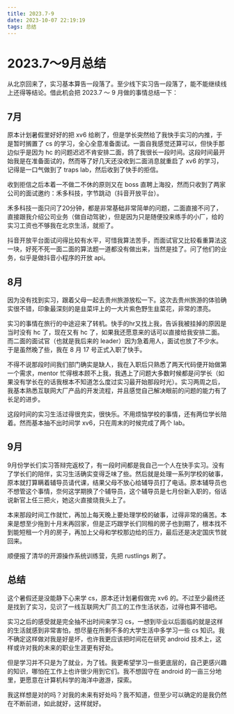 ```yaml
---
title: 2023.7-9
date: 2023-10-07 22:19:19
tags: 总结
---
```


# 2023.7～9月总结

从北京回来了，实习基本算告一段落了。至少线下实习告一段落了，能不能继续线上还得等结论。借此机会把 2023.7 ～ 9 月做的事情总结一下：

## 7月

原本计划暑假里好好的把 xv6 给刷了，但是学长突然给了我快手实习的内推，于是暂时搁置了 cs 的学习，全心全意准备面试。一面自我感觉还算可以，但快手那边似乎是因为 hc 的问题迟迟不肯安排二面，鸽了我很长一段时间。这段时间最开始我是在准备面试的，然而等了好几天还没收到二面消息就重启了 xv6 的学习，记得是一口气做到了 traps lab，然后收到了快手的拒信。

收到拒信之后本着一不做二不休的原则又在 boss 直聘上海投，然而只收到了两家公司的面试邀约：禾多科技，字节跳动（抖音开放平台）。

禾多科技一面只问了20分钟，都是非常基础非常简单的问题，二面直接不问了，直接跟我介绍公司业务（做自动驾驶），但是因为只是随便投来练手的小厂，给的实习工资也不够我在北京生活，就拒了。

抖音开放平台面试问得比较有水平，可惜我算法苦手，而面试官又比较看重算法这一块，好死不死一面二面的算法题一道都没有做出来，当然是挂了。问了他们的业务，似乎是做抖音小程序的开放 api。

## 8月

因为没有找到实习，跟着父母一起去贵州旅游放松一下。这次去贵州旅游的体验确实很不错，印象最深刻的是韭菜坪上的一大片紫色野生韭菜花，非常的漂亮。

实习的事情在旅行的中途迎来了转机。快手的hr又找上我，告诉我被挂掉的原因是当时没有 hc 了，现在又有 hc 了，如果我还愿意来的话可以直接给我安排二面。而二面的面试官（也就是我后来的 leader）因为急着用人，面试也放了不少水。于是虽然晚了些，我在 8 月 17 号正式入职了快手。

不得不说那段时间我们部门确实是缺人，我在入职后只熟悉了两天代码便开始做第一个需求，mentor 忙得根本顾不上我，我遇上了问题大多数时候都是问学长（如果没有学长在的话我根本不知道怎么度过实习最开始那段时光）。实习两周之后，我基本熟悉互联网大厂产品的开发流程，并且感觉自己解决眼前的问题的能力有了长足的进步。

这段时间的实习生活过得很充实，很快乐。不用烦恼学校的事情，还有两位学长陪着。然而基本抽不出时间学 xv6，只在周末的时候完成了两个 lab。

## 9月

9月份学长们实习答辩完返校了，有一段时间都是我自己一个人在快手实习。没有了学长们的陪伴，实习生活确实变得乏味了些。然后就是处理一系列学校的破事，原本就打算瞒着辅导员请代课，结果父母不放心给辅导员打了电话。原本辅导员也不想管这个事情，奈何这学期换了个辅导员，这个辅导员是七月份新入职的，俗话说新官上任三把火，她这火直接烧我头上了。

本来那段时间工作就忙，再加上每天晚上要处理学校的破事，过得非常的痛苦。本来是想至少拖到十月末再回家，但是正巧跟学长们同租的房子也到期了，根本找不到能短租一个月的房子，再加上父母和学校那边给的压力，最后还是决定国庆节就回来。

顺便报了清华的开源操作系统训练营，先把 rustlings 刷了。

## 总结

这个暑假还是没能静下心来学 cs，原本还计划暑假做完 xv6 的。不过至少最终还是找到了实习，见识了一线互联网大厂员工的工作生活状态，过得也算不错吧。

实习之后的感受就是完全抽不出时间来学习 cs，一想到毕业以后面临的就是这样的生活就感到非常害怕，想尽量在所剩不多的大学生活中多学习一些 cs 知识。我不确定这样做对我是好是坏，也许我更应该把时间花在研究 android 技术上，这样或许对我的未来的职业生涯更有好处。

但是学习并不只是为了就业，为了钱。我更希望学习一些更底层的，自己更感兴趣的知识，哪怕在工作上也许很少用到它们。我不想固守在 android 的一亩三分地里，更愿意在计算机科学的海洋中遨游，探索。

我这样想是对的吗？对我的未来有好处吗？我不知道，但至少可以确定的是我仍然在不断前进，如此就好，这样就好。
